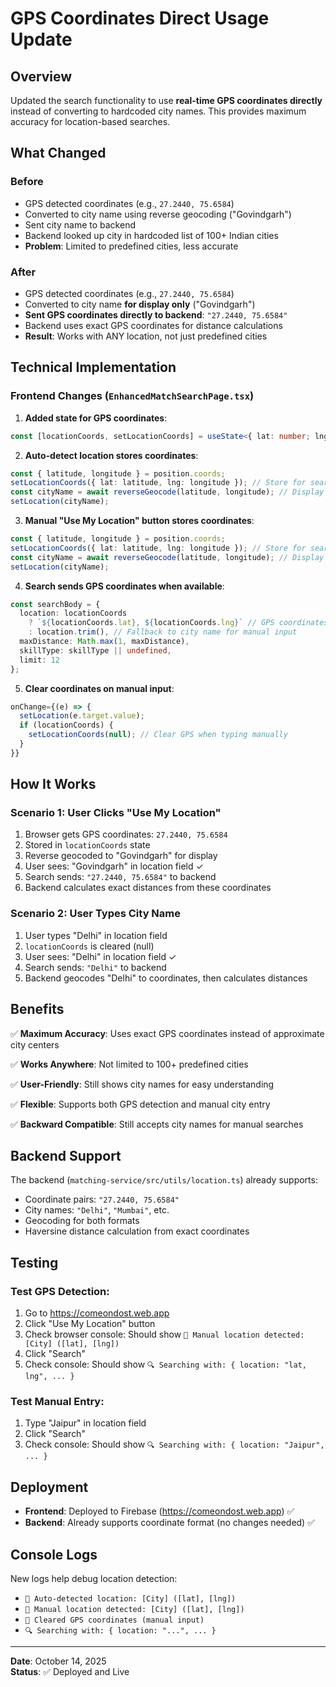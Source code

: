 # GPS Coordinates Direct Usage Update

## Overview
Updated the search functionality to use **real-time GPS coordinates directly** instead of converting to hardcoded city names. This provides maximum accuracy for location-based searches.

## What Changed

### Before
- GPS detected coordinates (e.g., `27.2440, 75.6584`)
- Converted to city name using reverse geocoding ("Govindgarh")
- Sent city name to backend
- Backend looked up city in hardcoded list of 100+ Indian cities
- **Problem**: Limited to predefined cities, less accurate

### After
- GPS detected coordinates (e.g., `27.2440, 75.6584`)
- Converted to city name **for display only** ("Govindgarh")
- **Sent GPS coordinates directly to backend**: `"27.2440, 75.6584"`
- Backend uses exact GPS coordinates for distance calculations
- **Result**: Works with ANY location, not just predefined cities

## Technical Implementation

### Frontend Changes (`EnhancedMatchSearchPage.tsx`)

1. **Added state for GPS coordinates**:
```typescript
const [locationCoords, setLocationCoords] = useState<{ lat: number; lng: number } | null>(null);
```

2. **Auto-detect location stores coordinates**:
```typescript
const { latitude, longitude } = position.coords;
setLocationCoords({ lat: latitude, lng: longitude }); // Store for search
const cityName = await reverseGeocode(latitude, longitude); // Display only
setLocation(cityName);
```

3. **Manual "Use My Location" button stores coordinates**:
```typescript
const { latitude, longitude } = position.coords;
setLocationCoords({ lat: latitude, lng: longitude }); // Store for search
const cityName = await reverseGeocode(latitude, longitude); // Display only
setLocation(cityName);
```

4. **Search sends GPS coordinates when available**:
```typescript
const searchBody = {
  location: locationCoords 
    ? `${locationCoords.lat}, ${locationCoords.lng}` // GPS coordinates
    : location.trim(), // Fallback to city name for manual input
  maxDistance: Math.max(1, maxDistance),
  skillType: skillType || undefined,
  limit: 12
};
```

5. **Clear coordinates on manual input**:
```typescript
onChange={(e) => {
  setLocation(e.target.value);
  if (locationCoords) {
    setLocationCoords(null); // Clear GPS when typing manually
  }
}}
```

## How It Works

### Scenario 1: User Clicks "Use My Location"
1. Browser gets GPS coordinates: `27.2440, 75.6584`
2. Stored in `locationCoords` state
3. Reverse geocoded to "Govindgarh" for display
4. User sees: "Govindgarh" in location field ✓
5. Search sends: `"27.2440, 75.6584"` to backend
6. Backend calculates exact distances from these coordinates

### Scenario 2: User Types City Name
1. User types "Delhi" in location field
2. `locationCoords` is cleared (null)
3. User sees: "Delhi" in location field ✓
4. Search sends: `"Delhi"` to backend
5. Backend geocodes "Delhi" to coordinates, then calculates distances

## Benefits

✅ **Maximum Accuracy**: Uses exact GPS coordinates instead of approximate city centers

✅ **Works Anywhere**: Not limited to 100+ predefined cities

✅ **User-Friendly**: Still shows city names for easy understanding

✅ **Flexible**: Supports both GPS detection and manual city entry

✅ **Backward Compatible**: Still accepts city names for manual searches

## Backend Support

The backend (`matching-service/src/utils/location.ts`) already supports:
- Coordinate pairs: `"27.2440, 75.6584"`
- City names: `"Delhi"`, `"Mumbai"`, etc.
- Geocoding for both formats
- Haversine distance calculation from exact coordinates

## Testing

### Test GPS Detection:
1. Go to https://comeondost.web.app
2. Click "Use My Location" button
3. Check browser console: Should show `📍 Manual location detected: [City] ([lat], [lng])`
4. Click "Search"
5. Check console: Should show `🔍 Searching with: { location: "lat, lng", ... }`

### Test Manual Entry:
1. Type "Jaipur" in location field
2. Click "Search"
3. Check console: Should show `🔍 Searching with: { location: "Jaipur", ... }`

## Deployment

- **Frontend**: Deployed to Firebase (https://comeondost.web.app) ✅
- **Backend**: Already supports coordinate format (no changes needed) ✅

## Console Logs

New logs help debug location detection:
- `📍 Auto-detected location: [City] ([lat], [lng])`
- `📍 Manual location detected: [City] ([lat], [lng])`
- `📍 Cleared GPS coordinates (manual input)`
- `🔍 Searching with: { location: "...", ... }`

---

**Date**: October 14, 2025  
**Status**: ✅ Deployed and Live
